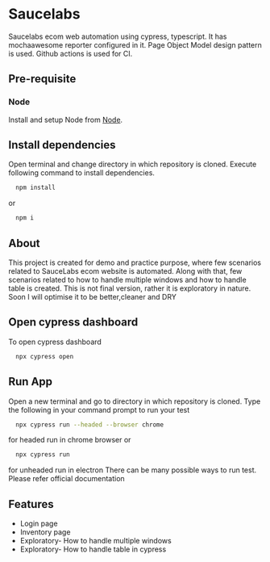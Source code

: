
# Saucelabs 

Saucelabs ecom web automation using cypress, typescript. It has mochaawesome reporter configured in it. Page Object Model design pattern is used. Github actions is used for CI.


## Pre-requisite
### Node

Install and setup Node from [Node](https://nodejs.org/en).


## Install dependencies

Open terminal and change directory in which repository is cloned. Execute following command to install dependencies.

```bash
  npm install
```
or 
```bash
  npm i
```
## About 
This project is created for demo and practice purpose, where few scenarios related to SauceLabs ecom website is automated. Along with that, few scenarios related to how to handle multiple windows and how to handle table is created. This is not final version, rather it is exploratory in nature. Soon I will optimise it to be better,cleaner and DRY

## Open cypress dashboard

To open cypress dashboard

```bash
  npx cypress open
```

## Run App
Open a new terminal and go to directory in which repository is cloned. Type the following in your command prompt to run your test

```bash
  npx cypress run --headed --browser chrome
```
for headed run in chrome browser
or 
```bash
  npx cypress run 
```
for unheaded run in electron
There can be many possible ways to run test. Please refer official documentation
## Features

- Login page 
- Inventory page
- Exploratory- How to handle multiple windows
- Exploratory- How to handle table in cypress


